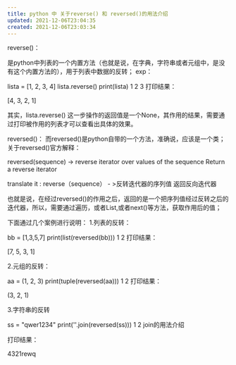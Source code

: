 ```yaml
---
title: python 中 关于reverse() 和 reversed()的用法介绍
updated: 2021-12-06T23:04:35
created: 2021-12-06T23:03:34
---
```


reverse()：

是python中列表的一个内置方法（也就是说，在字典，字符串或者元组中，是没有这个内置方法的），用于列表中数据的反转；
exp：

lista = \[1, 2, 3, 4\]
lista.reverse()
print(lista)
1
2
3
打印结果：

\[4, 3, 2, 1\]

其实，lista.reverse() 这一步操作的返回值是一个None，其作用的结果，需要通过打印被作用的列表才可以查看出具体的效果。

reversed()：
而reversed()是python自带的一个方法，准确说，应该是一个类；
关于reversed()官方解释：

reversed(sequence) -\> reverse iterator over values of the sequence
Return a reverse iterator

translate it :
reverse（sequence） - \>反转迭代器的序列值
返回反向迭代器

也就是说，在经过reversed()的作用之后，返回的是一个把序列值经过反转之后的迭代器，所以，需要通过遍历，或者List,或者next()等方法，获取作用后的值；

下面通过几个案例进行说明：
1.列表的反转：

bb = \[1,3,5,7\]
print(list(reversed(bb)))
1
2
打印结果：

\[7, 5, 3, 1\]

2.元组的反转：

aa = (1, 2, 3)
print(tuple(reversed(aa)))
1
2
打印结果：

(3, 2, 1)

3.字符串的反转

ss = "qwer1234"
print(''.join(reversed(ss)))
1
2
join的用法介绍

打印结果：

4321rewq
